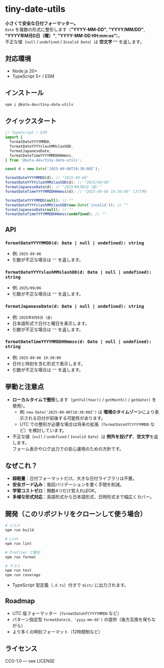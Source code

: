 # tiny-date-utils

**小さくて安全な日付フォーマッター。**  
`Date` を複数の形式に整形します（**"YYYY-MM-DD"**, **"YYYY/MM/DD"**, **"YYYY年M月D日（曜）"**, **"YYYY-MM-DD HH:mm:ss"**）。  
不正な値（`null` / `undefined` / `Invalid Date`）は **空文字 `""`** を返します。

## 対応環境

- Node.js 20+
- TypeScript 5+ / ESM

## インストール

```bash
npm i @kota-dev/tiny-date-utils
```

## クイックスタート

```ts
// TypeScript / ESM
import {
  formatDateYYYYMMDD,
  formatDateYYYYslashMMslashDD,
  formatJapaneseDate,
  formatDateTimeYYYYMMDDHHmmss,
} from '@kota-dev/tiny-date-utils';

const d = new Date('2025-09-06T10:30:00Z');

formatDateYYYYMMDD(d); // "2025-09-06"
formatDateYYYYslashMMslashDD(d); // "2025/09/06"
formatJapaneseDate(d); // "2025年9月6日（金）"
formatDateTimeYYYYMMDDHHmmss(d); // "2025-09-06 19:30:00" (JST例)

formatDateYYYYMMDD(null); // ""
formatDateYYYYslashMMslashDD(new Date('invalid')); // ""
formatJapaneseDate(null); // ""
formatDateTimeYYYYMMDDHHmmss(undefined); // ""
```

## API

### `formatDateYYYYMMDD(d: Date | null | undefined): string`

- 例: `2025-09-06`
- 引数が不正な場合は `""` を返します。

### `formatDateYYYYslashMMslashDD(d: Date | null | undefined): string`

- 例: `2025/09/06`
- 引数が不正な場合は `""` を返します。

### `formatJapaneseDate(d: Date | null | undefined): string`

- 例: `2025年9月6日（金）`
- 日本語形式で日付と曜日を表示します。
- 引数が不正な場合は `""` を返します。

### `formatDateTimeYYYYMMDDHHmmss(d: Date | null | undefined): string`

- 例: `2025-09-06 19:30:00`
- 日付と時刻を含む形式で表示します。
- 引数が不正な場合は `""` を返します。

## 挙動と注意点

- **ローカルタイムで整形**します（`getFullYear()` / `getMonth()` / `getDate()` を使用）。
  - 例: `new Date('2025-09-06T10:30:00Z')` は **環境のタイムゾーン**により表示される日付が前後する可能性があります。
  - UTC での整形が必要な場合は将来の拡張（`formatDateUTCYYYYMMDD` など）を検討しています。
- 不正な値（`null` / `undefined` / `Invalid Date`）は **例外を投げず**、**空文字**を返します。  
  フォーム表示やログ出力での安心運用のための方針です。

## なぜこれ？

- **超軽量**：日付フォーマットだけ。大きな日付ライブラリは不要。
- **安全ガード込み**：毎回バリデーションを書く手間を削減。
- **学習コストゼロ**：関数4つだけ覚えればOK。
- **多様な形式対応**：英語形式から日本語形式、日時形式まで幅広くカバー。

## 開発（このリポジトリをクローンして使う場合）

```bash
# ビルド
npm run build

# Lint
npm run lint

# Prettier で整形
npm run format

# テスト
npm run test
npm run coverage
```

- TypeScript 型定義（`.d.ts`）付きで `dist/` に出力されます。

## Roadmap

- UTC 版フォーマッター（`formatDateUTCYYYYMMDD` など）
- パターン指定型 `formatDate(d, 'yyyy-mm-dd')` の提供（後方互換を保ちながら）
- より多くの時刻フォーマット（12時間制など）

## ライセンス

CC0-1.0 — see LICENSE
